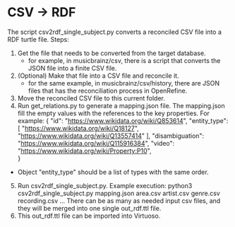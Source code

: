# CSV -> RDF
The script csv2rdf_single_subject.py converts a reconciled CSV file into a RDF turtle file.
Steps:
1.  Get the file that needs to be converted from the target database.
    *   for example, in musicbrainz/csv, there is a script that converts the JSON file into a finite CSV file.
2.  (Optional) Make that file into a CSV file and reconcile it. 
    *   for the same example, in musicbrainz/csv/history, there are JSON files that has the reconciliation process in OpenRefine.
3.  Move the reconciled CSV file to this current folder.
4.  Run get_relations.py to generate a mapping.json file. The mapping.json fill the empty values with the references to the key properties. 
For example:
{
    "id": "https://www.wikidata.org/wiki/Q853614",
    "entity_type": [
        "https://www.wikidata.org/wiki/Q18127",
        "https://www.wikidata.org/wiki/Q13557414"
    ],
    "disambiguation": "https://www.wikidata.org/wiki/Q115916384",
    "video": "https://www.wikidata.org/wiki/Property:P10",      
}
* Object "entity_type" should be a list of types with the same order.
5. Run csv2rdf_single_subject.py. Example execution:
    python3 csv2rdf_single_subject.py mapping.json area.csv artist.csv genre.csv recording.csv ...
There can be as many as needed input csv files, and they will be merged into one single out_rdf.ttl file.
6. This out_rdf.ttl file can be imported into Virtuoso.
    